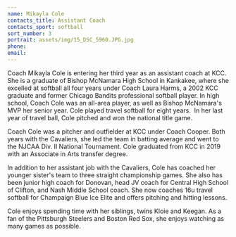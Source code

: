 ```yaml
---
name: Mikayla Cole
contacts_title: Assistant Coach
contacts_sport: softball
sort_number: 3
portrait: assets/img/15_DSC_5960.JPG.jpg
phone:
email:
---
```


Coach Mikayla Cole is entering her third year as an assistant coach at KCC. She is a graduate of Bishop McNamara High School in Kankakee, where she excelled at softball all four years under Coach Laura Harms, a 2002 KCC graduate and former Chicago Bandits professional softball player. In high school, Coach Cole was an all-area player, as well as Bishop McNamara's MVP her senior year. Cole played travel softball for eight years.&nbsp; In her last year of travel ball, Cole pitched and won the national title game.

Coach Cole was a pitcher and outfielder at KCC under Coach Cooper. Both years with the Cavaliers, she led the team in batting average and went to the NJCAA Div. II National Tournament. Cole graduated from KCC in 2019 with an Associate in Arts transfer degree.

In addition to her assistant job with the Cavaliers, Cole has coached her younger sister's team to three straight championship games. She also has been junior high coach for Donovan, head JV coach for Central High School of Clifton, and Nash Middle School coach. She now coaches 16u travel softball for Champaign Blue Ice Elite and offers pitching and hitting lessons.

Cole enjoys spending time with her siblings, twins Kloie and Keegan. As a fan of the Pittsburgh Steelers and Boston Red Sox, she enjoys watching as many games as possible.

&nbsp;

&nbsp;
